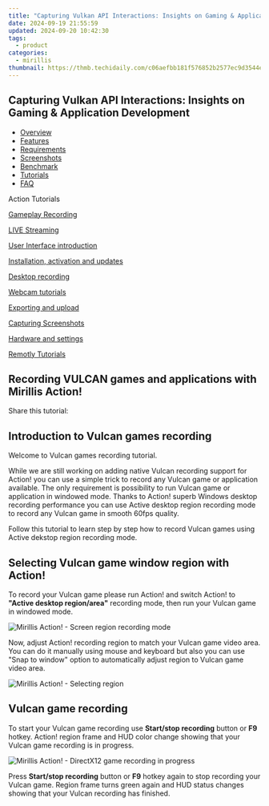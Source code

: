 ```yaml
---
title: "Capturing Vulkan API Interactions: Insights on Gaming & Application Development"
date: 2024-09-19 21:55:59
updated: 2024-09-20 10:42:30
tags:
  - product
categories:
  - mirillis
thumbnail: https://thmb.techidaily.com/c06aefbb181f576852b2577ec9d3544ebd6635b5e4bff4964dd308c72eeba377.jpg
---
```


## Capturing Vulkan API Interactions: Insights on Gaming & Application Development

* [Overview](https://tools.techidaily.com/mirillis/products/)
* [Features](https://tools.techidaily.com/mirillis/products/)
* [Requirements](https://tools.techidaily.com/mirillis/products/)
* [Screenshots](https://tools.techidaily.com/mirillis/products/)
* [Benchmark](https://tools.techidaily.com/mirillis/products/)
* [Tutorials](https://tools.techidaily.com/mirillis/products/)
* [FAQ](https://tools.techidaily.com/mirillis/products/)

Action Tutorials

[Gameplay Recording](https://tools.techidaily.com/mirillis/products/) 

[LIVE Streaming](https://tools.techidaily.com/mirillis/products/) 

[User Interface introduction](https://tools.techidaily.com/mirillis/products/) 

[Installation, activation and updates](https://tools.techidaily.com/mirillis/products/) 

[Desktop recording](https://tools.techidaily.com/mirillis/products/) 

[Webcam tutorials](https://tools.techidaily.com/mirillis/products/) 

[Exporting and upload](https://tools.techidaily.com/mirillis/products/) 

[Capturing Screenshots](https://tools.techidaily.com/mirillis/products/) 

[Hardware and settings](https://tools.techidaily.com/mirillis/products/) 

[Remotly Tutorials](https://remotly.com/tutorials/getting-started-with-remotly-for-windows-pc) 

## Recording VULCAN games and applications with Mirillis Action!

 Share this tutorial:

## Introduction to Vulcan games recording

 Welcome to Vulcan games recording tutorial. 

 While we are still working on adding native Vulcan recording support for Action! you can use a simple trick to record any Vulcan game or application available. The only requirement is possibility to run Vulcan game or application in windowed mode. Thanks to Action! superb Windows desktop recording performance you can use Active desktop region recording mode to record any Vulcan game in smooth 60fps quality. 

 Follow this tutorial to learn step by step how to record Vulcan games using Active dekstop region recording mode.

## Selecting Vulcan game window region with Action!

 To record your Vulcan game please run Action! and switch Action! to **"Active desktop region/area"** recording mode, then run your Vulcan game in windowed mode.

![Mirillis Action! - Screen region recording mode](https://mirillis.com/res/old/gfx/tutorials/basics/mirillis_action_tutorial_active_desktop_region_recording_mode.jpg) 

 Now, adjust Action! recording region to match your Vulcan game video area. You can do it manually using mouse and keyboard but also you can use "Snap to window" option to automatically adjust region to Vulcan game video area. 

![Mirillis Action! - Selecting region](https://mirillis.com/res/old/gfx/tutorials/games/vulcan_game_recording_region_selection.jpg) 

##  Vulcan game recording

 To start your Vulcan game recording use **Start/stop recording** button or   **F9** hotkey. Action! region frame and HUD color change showing that your Vulcan game recording is in progress.

![Mirillis Action! - DirectX12 game recording in progress](https://mirillis.com/res/old/gfx/tutorials/games/vulcan_game_recording_region_recording.jpg) 

 Press **Start/stop recording** button or **F9** hotkey again to stop recording your Vulcan game. Region frame turns green again and HUD status changes showing that your Vulcan recording has finished.

<ins class="adsbygoogle"
     style="display:block"
     data-ad-format="autorelaxed"
     data-ad-client="ca-pub-7571918770474297"
     data-ad-slot="1223367746"></ins>



<ins class="adsbygoogle"
     style="display:block"
     data-ad-client="ca-pub-7571918770474297"
     data-ad-slot="8358498916"
     data-ad-format="auto"
     data-full-width-responsive="true"></ins>
